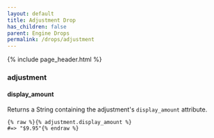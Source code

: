 ```yaml
---
layout: default
title: Adjustment Drop
has_children: false
parent: Engine Drops
permalink: /drops/adjustment
---
```


{% include page_header.html %}

### adjustment

#### display_amount

Returns a String containing the adjustment's  `display_amount` attribute.

```liquid
{% raw %}{% adjustment.display_amount %}
#=> "$9.95"{% endraw %}
```